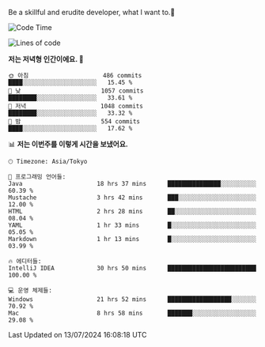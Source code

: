 Be a skillful and erudite developer, what I want to.👶

<!--START_SECTION:waka-->
![Code Time](http://img.shields.io/badge/Code%20Time-1%2C052%20hrs%2032%20mins-blue)

![Lines of code](https://img.shields.io/badge/%EC%A0%80%EB%8A%94%20%EC%97%AC%ED%83%9C%EA%B9%8C%EC%A7%80%20-2.7%20million%20%EC%A4%84%EC%9D%98%20%EC%BD%94%EB%93%9C%EB%A5%BC%20%EC%9E%91%EC%84%B1%ED%96%88%EC%96%B4%EC%9A%94.-blue)

**저는 저녁형 인간이에요. 🦉** 

```text
🌞 아침                     486 commits         ████░░░░░░░░░░░░░░░░░░░░░   15.45 % 
🌆 낮　                     1057 commits        ████████░░░░░░░░░░░░░░░░░   33.61 % 
🌃 저녁                     1048 commits        ████████░░░░░░░░░░░░░░░░░   33.32 % 
🌙 밤　                     554 commits         ████░░░░░░░░░░░░░░░░░░░░░   17.62 % 
```


📊 **저는 이번주를 이렇게 시간을 보냈어요.** 

```text
🕑︎ Timezone: Asia/Tokyo

💬 프로그래밍 언어들: 
Java                     18 hrs 37 mins      ███████████████░░░░░░░░░░   60.39 % 
Mustache                 3 hrs 42 mins       ███░░░░░░░░░░░░░░░░░░░░░░   12.00 % 
HTML                     2 hrs 28 mins       ██░░░░░░░░░░░░░░░░░░░░░░░   08.04 % 
YAML                     1 hr 33 mins        █░░░░░░░░░░░░░░░░░░░░░░░░   05.05 % 
Markdown                 1 hr 13 mins        █░░░░░░░░░░░░░░░░░░░░░░░░   03.99 % 

🔥 에디터들: 
IntelliJ IDEA            30 hrs 50 mins      █████████████████████████   100.00 % 

💻 운영 체제들: 
Windows                  21 hrs 52 mins      ██████████████████░░░░░░░   70.92 % 
Mac                      8 hrs 58 mins       ███████░░░░░░░░░░░░░░░░░░   29.08 % 
```


 Last Updated on 13/07/2024 16:08:18 UTC
<!--END_SECTION:waka-->
